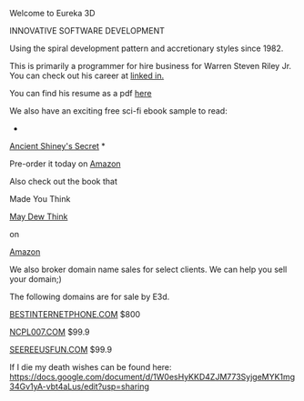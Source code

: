 Welcome to Eureka 3D

INNOVATIVE SOFTWARE DEVELOPMENT

Using the spiral development pattern and accretionary styles since 1982.

This is primarily a programmer for hire business for Warren Steven Riley Jr.  You can check out his career at [linked in.](http://linkedin.com/in/wsriley)

You can find his resume as a pdf [here](http://e3d.us/Resume_Steve_Riley_-_2019.pdf)


We also have an exciting free sci-fi ebook sample to read: 

*
[Ancient Shiney's Secret](http://e3d.us/rare-ass.pdf)
*

Pre-order it today on [Amazon](https://www.amazon.com/dp/B07TQH2ZFP)

Also check out the book that 

Made You Think 

[May Dew Think](https://www.amazon.com/dp/B07TRNN833) 

on 

[Amazon](https://www.amazon.com/dp/B07TRNN833) 

We also broker domain name sales for select clients.  We can help you sell your domain;)

The following domains are for sale by E3d.

[BESTINTERNETPHONE.COM](http://BESTINTERNETPHONE.COM) $800

[NCPL007.COM](http://NCPL007.COM)	$99.9

[SEEREEUSFUN.COM](http://SEEREEUSFUN.COM)	$99.9

If I die my death wishes can be found here: https://docs.google.com/document/d/1W0esHyKKD4ZJM773SyjgeMYK1mg34Gv1yA-vbt4aLus/edit?usp=sharing
